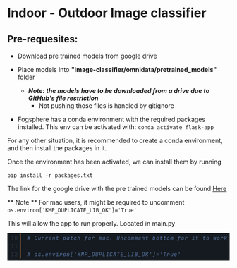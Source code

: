 # Indoor - Outdoor Image classifier

## Pre-requesites:

- Download pre trained models from google drive
- Place models into **"image-classifier/omnidata/pretrained_models"** folder

  - **_Note: the models have to be downloaded from a drive due to GitHub's file restriction_**
    - Not pushing those files is handled by gitignore

- Fogsphere has a conda environment with the required packages installed. This env can be activated with: `conda activate flask-app`

For any other situation, it is recommended to create a conda environment, and then install the packages in it.

Once the environment has been activated, we can install them by running

    pip install -r packages.txt

The link for the google drive with the pre trained models can be found [Here](https://drive.google.com/uc?id=1Jrh-bRnJEjyMCS7f-WsaFlccfPjJPPHIS)


** Note ** For mac users, it might be required to uncomment
 `os.environ['KMP_DUPLICATE_LIB_OK']='True' ` 
 
This will allow the app to run properly. Located in main.py


![alt text](static/files/images/macFix.png)